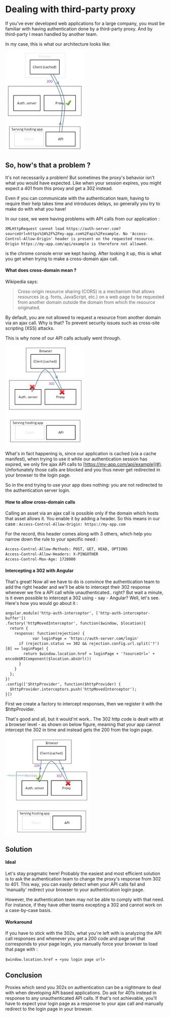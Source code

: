 # Dealing with third-party proxy

If you've ever developed web applications for a large company, you must be familiar with having authentication done by a third-party proxy. And by third-party I mean handled by another team.

In my case, this is what our architecture looks like:

![alt text](schema-1s.jpg "API based architecture with proxy")

## So, how's that a problem ?

It's not necessarily a problem! But sometimes the proxy's behavior isn't what you would have expected. Like when your session expires, you might expect a 401 from this proxy and get a 302 instead.

Even if you can communicate with the authentication team, having to require their help takes time and introduces delays, so generally you try to make do with what you have!

In our case, we were having problems with API calls from our application :

```
XMLHttpRequest cannot load https://auth-server.com?sourceUrl=https%3A%2F%2Fmy-app.com%2Fapi%2Fexample. No 'Access-Control-Allow-Origin' header is present on the requested resource. Origin https://my-app.com/api/example is therefore not allowed.
```
is the chrome console error we kept having. After looking it up, this is what you get when trying to make a cross-domain ajax call.


#### What does cross-domain mean ?

Wikipedia says:
> Cross-origin resource sharing (CORS) is a mechanism that allows resources (e.g. fonts, JavaScript, etc.) on a web page to be requested from another domain outside the domain from which the resource originated.

By default, you are not allowed to request a resource from another domain via an ajax call. Why is that? To prevent security issues such as cross-site scripting (XSS) attacks.

This is why none of our API calls actually went through.

![alt text](schema-2s.jpg "Cross domain calls are blocked")

What's in fact happening is, since our application is cached (via a cache manifest), when trying to use it while our authentication session has expired, we only fire ajax API calls to [https://my-app.com/api/example](#). Unfortunately those calls are blocked and you thus never get redirected in your browser to the login page.  

So in the end trying to use your app does nothing: you are not redirected to the authentication server login.


#### How to allow cross-domain calls

Calling an asset via an ajax call is possible only if the domain which hosts that asset allows it. You enable it by adding a header. So this means in our case :
`Access-Control-Allow-Origin: https://my-app.com`

For the record, this header comes along with 3 others, which help you narrow down the rule to your specific need :

```
Access-Control-Allow-Methods: POST, GET, HEAD, OPTIONS
Access-Control-Allow-Headers: X-PINGOTHER
Access-Control-Max-Age: 1728000
```

#### Intercepting a 302 with Angular

That's great! Now all we have to do is convince the authentication team to add the right header and we'll be able to intercept their 302 response whenever we fire a API call while unauthenticated.. right? But wait a minute, is it even possible to intercept a 302 using - say -  Angular? Well, let's see. Here's how you would go about it :

```
angular.module('http-auth-interceptor', ['http-auth-interceptor-buffer'])
.factory('httpMovedInterceptor', function($window, $location){
  return {
    response: function(rejection) {
			var loginPage = 'https://auth-server.com/login'
      if (rejection.status == 302 && rejection.config.url.split('?')[0] == loginPage) {
        return $window.location.href = loginPage + '?sourceUrl=' + encodeURIComponent($location.absUrl())
      }
    }
  };
})
.config(['$httpProvider', function($httpProvider) {
  $httpProvider.interceptors.push('httpMovedInterceptor');
}])
```

First we create a factory to intercept responses, then we register it with the $httpProvider.

That's good and all, but it would'nt work.. The 302 http code is dealt with at a browser level - as shown on below figure, meaning that your app cannot intercept the 302 in time and instead gets the 200 from the login page.

![alt text](schema-3s.jpg "302s cannot be intercepted")


## Solution

#### Ideal

Let's stay pragmatic here! Probably the easiest and most efficient solution is to ask the authentication team to change the proxy's response from 302 to 401. This way, you can easily detect when your API calls fail and 'manually' redirect your browser to your authentication login page.

However, the authentication team may not be able to comply with that need. For instance, if they have other teams excepting a 302 and cannot work on a case-by-case basis.


#### Workaround

If you have to stick with the 302s, what you're left with is analyzing the API call responses and whenever you get a 200 code and page url that corresponds to your page login, you manually force your browser to load that page with :

`$window.location.href = <you login page url>`


## Conclusion

Proxies which send you 302s on authentication can be a nightmare to deal with when developing API based applications. Do ask for 401s instead in response to any unauthenticated API calls. If that's not achievable, you'll have to expect your login page as a response to your ajax call and manually redirect to the login page in your browser.
